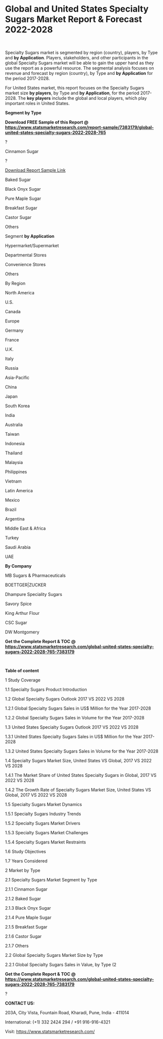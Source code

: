 <h1>Global and United States Specialty Sugars Market Report & Forecast 2022-2028</h1><br/><p>Specialty Sugars market is segmented by region (country), players, by Type and <strong>by Application</strong>. Players, stakeholders, and other participants in the global Specialty Sugars market will be able to gain the upper hand as they use the report as a powerful resource. The segmental analysis focuses on revenue and forecast by region (country), by Type and <strong>by Application</strong> for the period 2017-2028.</p>
 
 
 
 <p>For United States market, this report focuses on the Specialty Sugars market size <strong>by players</strong>, by Type and <strong>by Application</strong>, for the period 2017-2028. The <strong>key players</strong> include the global and local players, which play important roles in United States.</p>
 
 
 
 <p><strong>Segment by Type</strong></p>
 
 
 
 <div><b>Download FREE Sample of this Report @ <a href="https://www.statsmarketresearch.com/download-free-sample/7383179/global-united-states-specialty-sugars-2022-2028-765">https://www.statsmarketresearch.com/report-sample/7383179/global-united-states-specialty-sugars-2022-2028-765</a></b></div>
 
 
 
 <p>? </p>
 
 
 
 <p>Cinnamon Sugar</p>
 
 
 
 <p>? </p>
 
 
 
 <p><a href="https://www.statsmarketresearch.com/download-free-sample/7383179/global-united-states-specialty-sugars-2022-2028-765">Download Report Sample Link</a></p>
 
 
 
 <p>Baked Sugar</p>
 
 
 
 <p>Black Onyx Sugar</p>
 
 
 
 <p>Pure Maple Sugar</p>
 
 
 
 <p>Breakfast Sugar</p>
 
 
 
 <p>Castor Sugar</p>
 
 
 
 <p>Others</p>
 
 
 
 <p>Segment <strong>by Application</strong></p>
 
 
 
 <p>Hypermarket/Supermarket</p>
 
 
 
 <p>Departmental Stores</p>
 
 
 
 <p>Convenience Stores</p>
 
 
 
 <p>Others</p>
 
 
 
 <p>By Region</p>
 
 
 
 <p>North America</p>
 
 
 
 <p>U.S.</p>
 
 
 
 <p>Canada</p>
 
 
 
 <p>Europe</p>
 
 
 
 <p>Germany</p>
 
 
 
 <p>France</p>
 
 
 
 <p>U.K.</p>
 
 
 
 <p>Italy</p>
 
 
 
 <p>Russia</p>
 
 
 
 <p>Asia-Pacific</p>
 
 
 
 <p>China</p>
 
 
 
 <p>Japan</p>
 
 
 
 <p>South Korea</p>
 
 
 
 <p>India</p>
 
 
 
 <p>Australia</p>
 
 
 
 <p>Taiwan</p>
 
 
 
 <p>Indonesia</p>
 
 
 
 <p>Thailand</p>
 
 
 
 <p>Malaysia</p>
 
 
 
 <p>Philippines</p>
 
 
 
 <p>Vietnam</p>
 
 
 
 <p>Latin America</p>
 
 
 
 <p>Mexico</p>
 
 
 
 <p>Brazil</p>
 
 
 
 <p>Argentina</p>
 
 
 
 <p>Middle East & Africa</p>
 
 
 
 <p>Turkey</p>
 
 
 
 <p>Saudi Arabia</p>
 
 
 
 <p>UAE</p>
 
 
 
 <p><strong>By Company</strong></p>
 
 
 
 <p>MB Sugars & Pharmaceuticals</p>
 
 
 
 <p>BOETTGER|ZUCKER</p>
 
 
 
 <p>Dhampure Speciality Sugars</p>
 
 
 
 <p>Savory Spice</p>
 
 
 
 <p>King Arthur Flour</p>
 
 
 
 <p>CSC Sugar</p>
 
 
 
 <p>DW Montgomery</p>
 
 
 
 <div><b>Get the Complete Report & TOC @ <a href="https://www.statsmarketresearch.com/global-united-states-specialty-sugars-2022-2028-765-7383179">https://www.statsmarketresearch.com/global-united-states-specialty-sugars-2022-2028-765-7383179</a></b></div>
 
 
 
 <p><br />
 
 <b>Table of content</b></p>
 
 
 
 <p>1 Study Coverage<br />
 
 1.1 Specialty Sugars Product Introduction<br />
 
 1.2 Global Specialty Sugars Outlook 2017 VS 2022 VS 2028<br />
 
 1.2.1 Global Specialty Sugars Sales in US$ Million for the Year 2017-2028<br />
 
 1.2.2 Global Specialty Sugars Sales in Volume for the Year 2017-2028<br />
 
 1.3 United States Specialty Sugars Outlook 2017 VS 2022 VS 2028<br />
 
 1.3.1 United States Specialty Sugars Sales in US$ Million for the Year 2017-2028<br />
 
 1.3.2 United States Specialty Sugars Sales in Volume for the Year 2017-2028<br />
 
 1.4 Specialty Sugars Market Size, United States VS Global, 2017 VS 2022 VS 2028<br />
 
 1.4.1 The Market Share of United States Specialty Sugars in Global, 2017 VS 2022 VS 2028<br />
 
 1.4.2 The Growth Rate of Specialty Sugars Market Size, United States VS Global, 2017 VS 2022 VS 2028<br />
 
 1.5 Specialty Sugars Market Dynamics<br />
 
 1.5.1 Specialty Sugars Industry Trends<br />
 
 1.5.2 Specialty Sugars Market Drivers<br />
 
 1.5.3 Specialty Sugars Market Challenges<br />
 
 1.5.4 Specialty Sugars Market Restraints<br />
 
 1.6 Study Objectives<br />
 
 1.7 Years Considered<br />
 
 2 Market by Type<br />
 
 2.1 Specialty Sugars Market Segment by Type<br />
 
 2.1.1 Cinnamon Sugar<br />
 
 2.1.2 Baked Sugar<br />
 
 2.1.3 Black Onyx Sugar<br />
 
 2.1.4 Pure Maple Sugar<br />
 
 2.1.5 Breakfast Sugar<br />
 
 2.1.6 Castor Sugar<br />
 
 2.1.7 Others<br />
 
 2.2 Global Specialty Sugars Market Size by Type<br />
 
 2.2.1 Global Specialty Sugars Sales in Value, by Type (2</p>
 
 
 
 <div><b>Get the Complete Report & TOC @ <a href="https://www.statsmarketresearch.com/global-united-states-specialty-sugars-2022-2028-765-7383179">https://www.statsmarketresearch.com/global-united-states-specialty-sugars-2022-2028-765-7383179</a></b></div>
 
 
 
 <p>? </p>
 
 
 
 <p><b>CONTACT US:</b><br />
 
 203A, City Vista, Fountain Road, Kharadi, Pune, India - 411014<br />
 
 International: (+1) 332 2424 294 / +91 916-916-4321<br />
 
 Visit: <a href="https://www.statsmarketresearch.com/">https://www.statsmarketresearch.com/</a></p>